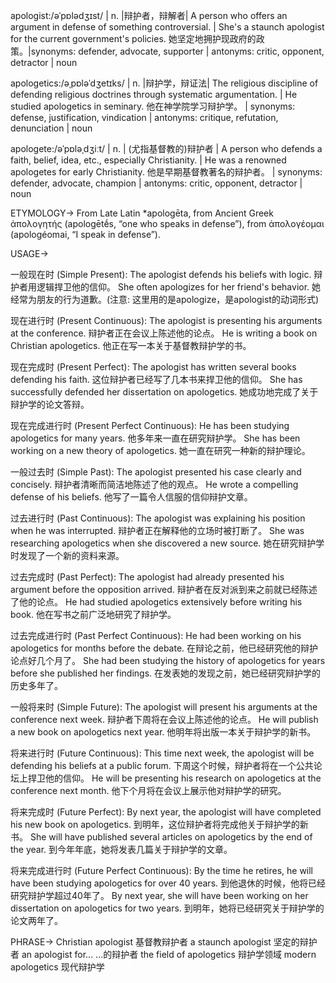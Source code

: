 apologist:/əˈpɒlədʒɪst/ | n. |辩护者，辩解者| A person who offers an argument in defense of something controversial. | She's a staunch apologist for the current government's policies. 她坚定地拥护现政府的政策。|synonyms: defender, advocate, supporter | antonyms: critic, opponent, detractor | noun


apologetics:/əˌpɒləˈdʒetɪks/ | n. |辩护学，辩证法|  The religious discipline of defending religious doctrines through systematic argumentation.  | He studied apologetics in seminary. 他在神学院学习辩护学。 | synonyms: defense, justification, vindication | antonyms: critique, refutation, denunciation | noun



apologete:/əˈpɒləˌdʒiːt/ | n. | (尤指基督教的)辩护者 | A person who defends a faith, belief, idea, etc., especially Christianity. |  He was a renowned apologetes for early Christianity. 他是早期基督教著名的辩护者。 | synonyms: defender, advocate, champion | antonyms: critic, opponent, detractor | noun


ETYMOLOGY->
From Late Latin *apologēta, from Ancient Greek ἀπολογητής (apologētḗs, “one who speaks in defense”), from ἀπολογέομαι (apologéomai, “I speak in defense”).


USAGE->

一般现在时 (Simple Present):
The apologist defends his beliefs with logic.  辩护者用逻辑捍卫他的信仰。
She often apologizes for her friend's behavior. 她经常为朋友的行为道歉。(注意: 这里用的是apologize，是apologist的动词形式)


现在进行时 (Present Continuous):
The apologist is presenting his arguments at the conference. 辩护者正在会议上陈述他的论点。
He is writing a book on Christian apologetics. 他正在写一本关于基督教辩护学的书。


现在完成时 (Present Perfect):
The apologist has written several books defending his faith.  这位辩护者已经写了几本书来捍卫他的信仰。
She has successfully defended her dissertation on apologetics. 她成功地完成了关于辩护学的论文答辩。


现在完成进行时 (Present Perfect Continuous):
He has been studying apologetics for many years. 他多年来一直在研究辩护学。
She has been working on a new theory of apologetics. 她一直在研究一种新的辩护理论。


一般过去时 (Simple Past):
The apologist presented his case clearly and concisely. 辩护者清晰而简洁地陈述了他的观点。
He wrote a compelling defense of his beliefs. 他写了一篇令人信服的信仰辩护文章。


过去进行时 (Past Continuous):
The apologist was explaining his position when he was interrupted.  辩护者正在解释他的立场时被打断了。
She was researching apologetics when she discovered a new source.  她在研究辩护学时发现了一个新的资料来源。


过去完成时 (Past Perfect):
The apologist had already presented his argument before the opposition arrived. 辩护者在反对派到来之前就已经陈述了他的论点。
He had studied apologetics extensively before writing his book. 他在写书之前广泛地研究了辩护学。


过去完成进行时 (Past Perfect Continuous):
He had been working on his apologetics for months before the debate. 在辩论之前，他已经研究他的辩护论点好几个月了。
She had been studying the history of apologetics for years before she published her findings. 在发表她的发现之前，她已经研究辩护学的历史多年了。


一般将来时 (Simple Future):
The apologist will present his arguments at the conference next week.  辩护者下周将在会议上陈述他的论点。
He will publish a new book on apologetics next year. 他明年将出版一本关于辩护学的新书。


将来进行时 (Future Continuous):
This time next week, the apologist will be defending his beliefs at a public forum.  下周这个时候，辩护者将在一个公共论坛上捍卫他的信仰。
He will be presenting his research on apologetics at the conference next month. 他下个月将在会议上展示他对辩护学的研究。


将来完成时 (Future Perfect):
By next year, the apologist will have completed his new book on apologetics. 到明年，这位辩护者将完成他关于辩护学的新书。
She will have published several articles on apologetics by the end of the year. 到今年年底，她将发表几篇关于辩护学的文章。


将来完成进行时 (Future Perfect Continuous):
By the time he retires, he will have been studying apologetics for over 40 years. 到他退休的时候，他将已经研究辩护学超过40年了。
By next year, she will have been working on her dissertation on apologetics for two years. 到明年，她将已经研究关于辩护学的论文两年了。


PHRASE->
Christian apologist 基督教辩护者
a staunch apologist  坚定的辩护者
an apologist for... ...的辩护者
the field of apologetics 辩护学领域
modern apologetics 现代辩护学
